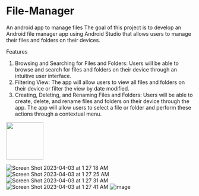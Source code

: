 # File-Manager
An android app to manage files
The goal of this project is to develop an Android file manager app using Android Studio
that allows users to manage their files and folders on their devices. 

Features
1. Browsing and Searching for Files and Folders: Users will be able to browse and
search for files and folders on their device through an intuitive user interface.
2. Filtering View: The app will allow users to view all files and folders on their
device or filter the view by date modified.
3. Creating, Deleting, and Renaming Files and Folders: Users will be able to create,
delete, and rename files and folders on their device through the app. The app will
allow users to select a file or folder and perform these actions through a
contextual menu.

<img src="https://user-images.githubusercontent.com/29543544/229419092-7e0c9942-f858-47cd-a88c-8a02066063ff.png" width="100" height="100">

![Screen Shot 2023-04-03 at 1 27 18 AM](https://user-images.githubusercontent.com/29543544/229419103-792aa326-2d5e-4d6a-bb2f-aa4b4772f365.png)
![Screen Shot 2023-04-03 at 1 27 25 AM](https://user-images.githubusercontent.com/29543544/229419110-db819cd7-8613-424d-8821-c11543bd0187.png)
![Screen Shot 2023-04-03 at 1 27 31 AM](https://user-images.githubusercontent.com/29543544/229419113-26744795-9fa2-49e7-b193-8014f55c4c61.png)
![Screen Shot 2023-04-03 at 1 27 41 AM](https://user-images.githubusercontent.com/29543544/229419115-21bdbcc2-3308-4349-b9fe-1bd1ae3915ad.png)
![image](https://user-images.githubusercontent.com/29543544/229420291-1d3b87c7-a181-43b6-b4b9-307ae844f959.png)
